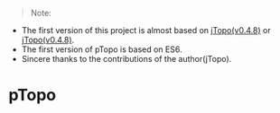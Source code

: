> Note: 
- The first version of this project is almost based on [jTopo(v0.4.8)](http://www.jtopo.com/) or [jTopo(v0.4.8)](http://www.jtopo.cn/).
- The first version of pTopo is based on ES6.
- Sincere thanks to the contributions of the author(jTopo).

# pTopo
